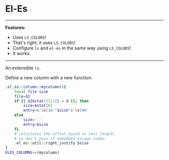 # El-Es

---

**Features:**

- Uses `LS_COLORS`!
- That's right, it uses `LS_COLORS`!
- Configure `ls` and `el-es` in the same way using `LS_COLORS`!
- It works.

---

An extensible `ls`.

Define a new column with a new function:

```zsh
.el_es::column::mycolumn(){
	local file size
	file=$1
	if [[ ${hstat[3][1]} = d ]]; then
		size=$stat[8]
		entry=$'\e[1m'"$size"$'\e[0m'
	else
		size='-'
		entry=$size
	fi
	# calculates the offset based on text length,
	# so don't pass it embedded escape codes:
	.el_es::util::right_justify $size
}
ELES_COLUMNS+=(mycolumn)
```
